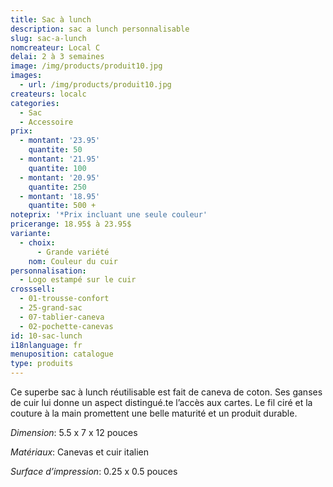 ```yaml
---
title: Sac à lunch
description: sac a lunch personnalisable
slug: sac-a-lunch
nomcreateur: Local C
delai: 2 à 3 semaines
image: /img/products/produit10.jpg
images:
  - url: /img/products/produit10.jpg
createurs: localc
categories:
  - Sac
  - Accessoire
prix:
  - montant: '23.95'
    quantite: 50
  - montant: '21.95'
    quantite: 100
  - montant: '20.95'
    quantite: 250
  - montant: '18.95'
    quantite: 500 +
noteprix: '*Prix incluant une seule couleur'
pricerange: 18.95$ à 23.95$
variante:
  - choix:
      - Grande variété
    nom: Couleur du cuir
personnalisation:
  - Logo estampé sur le cuir
crosssell:
  - 01-trousse-confort
  - 25-grand-sac
  - 07-tablier-caneva
  - 02-pochette-canevas
id: 10-sac-lunch
i18nlanguage: fr
menuposition: catalogue
type: produits
---
```

Ce superbe sac à lunch réutilisable est fait de caneva de coton. Ses ganses de cuir lui donne un aspect distingué.te l’accès aux cartes. Le fil ciré et la couture à la main promettent une belle maturité et un produit durable.

_Dimension_: 5.5 x 7 x 12 pouces

_Matériaux_: Canevas et cuir italien

_Surface d’impression_: 0.25 x 0.5 pouces


